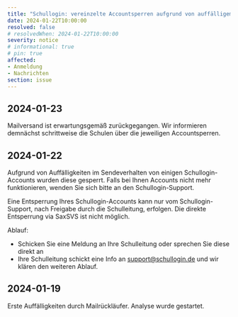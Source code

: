 ```yaml
---
title: "Schullogin: vereinzelte Accountsperren aufgrund von auffälligem Verhalten"
date: 2024-01-22T10:00:00
resolved: false
# resolvedWhen: 2024-01-22T10:00:00
severity: notice
# informational: true
# pin: true 
affected:
- Anmeldung
- Nachrichten
section: issue
---
```


## 2024-01-23

Mailversand ist erwartungsgemäß zurückgegangen.
Wir informieren demnächst schrittweise die Schulen über die jeweiligen Accountsperren.

## 2024-01-22

Aufgrund von Auffälligkeiten im Sendeverhalten von einigen Schullogin-Accounts wurden diese gesperrt.
Falls bei Ihnen Accounts nicht mehr funktionieren, wenden Sie sich bitte an den Schullogin-Support.

Eine Entsperrung Ihres Schullogin-Accounts kann nur vom Schullogin-Support, nach Freigabe durch die Schulleitung, erfolgen.
Die direkte Entsperrung via SaxSVS ist nicht möglich.

Ablauf:

* Schicken Sie eine Meldung an Ihre Schulleitung oder sprechen Sie diese direkt an
* Ihre Schulleitung schickt eine Info an support@schullogin.de und wir klären den weiteren Ablauf.

## 2024-01-19

Erste Auffälligkeiten durch Mailrückläufer. Analyse wurde gestartet.
